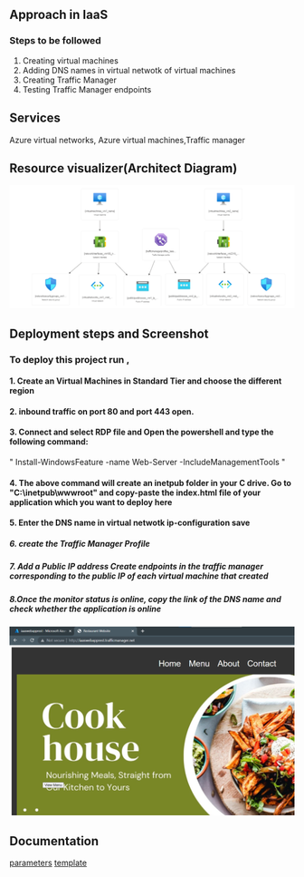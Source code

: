 ## Approach in IaaS

### Steps to be followed

1. Creating virtual machines
2. Adding DNS names in virtual netwotk of virtual machines
3. Creating Traffic Manager
4. Testing Traffic Manager endpoints

## Services

Azure virtual networks, Azure virtual machines,Traffic manager

## Resource visualizer(Architect Diagram)

![ss](./iaas.png)

## Deployment steps and Screenshot

### To deploy this project run ,

#### 1. Create an Virtual Machines in Standard Tier and choose the different region

#### 2. inbound traffic on port 80 and port 443 open.

#### 3. Connect and select RDP file and Open the powershell and type the following command:

" Install-WindowsFeature -name Web-Server -IncludeManagementTools "

#### 4. The above command will create an inetpub folder in your C drive. Go to "C:\inetpub\wwwroot" and copy-paste the index.html file of your application which you want to deploy here

#### 5. Enter the DNS name in virtual netwotk ip-configuration save

##### 6. create the Traffic Manager Profile

##### 7. Add a Public IP address Create endpoints in the traffic manager corresponding to the public IP of each virtual machine that created

##### 8.Once the monitor status is online, copy the link of the DNS name and check whether the application is online

![ss](./11.png)

## Documentation

[parameters](parameters.json)
[template](template.json)
